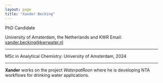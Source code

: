 ```yaml
---
layout: page
title: "Xander Becking"
---
```


PhD Candidate 

University of Amsterdam, the Netherlands and KWR
Email: xander.becking@kwrwater.nl

---

MSc in Analytical Chemistry: University of Amsterdam, 2024

---

**Xander** works on the project *WaterpatRoon* where he is developing NTA workflows for drinking water applications.  
